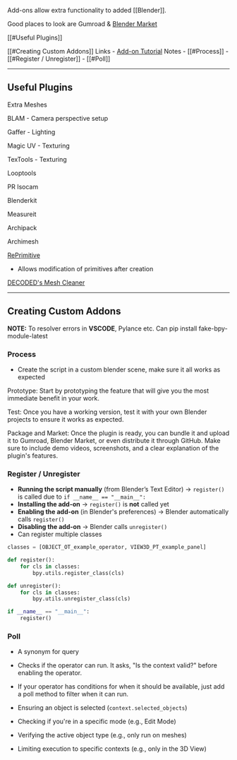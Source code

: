 Add-ons allow extra functionality to added [[Blender]]. 

Good places to look are Gumroad & [Blender Market](https://blendermarket.com)

[[#Useful Plugins]]

[[#Creating Custom Addons]]
	Links
	- [Add-on Tutorial](https://docs.blender.org/manual/en/latest/advanced/scripting/addon_tutorial.html)
	Notes
	- [[#Process]]
	- [[#Register / Unregister]]
	- [[#Poll]]

---
## Useful Plugins

Extra Meshes

BLAM - Camera perspective setup

Gaffer - Lighting

Magic UV - Texturing

TexTools - Texturing

Looptools

PR Isocam

Blenderkit

Measureit

Archipack

Archimesh

[RePrimitive](https://github.com/eXzacT/RePrimitive)
- Allows modification of primitives after creation



[DECODED's Mesh Cleaner](https://decoded.gumroad.com/l/meshcleaner)


---
## Creating Custom Addons

**NOTE:** To resolver errors in **VSCODE**, Pylance etc. Can pip install fake-bpy-module-latest 
### Process
- Create the script in a custom blender scene, make sure it all works as expected

Prototype: Start by prototyping the feature that will give you the most immediate benefit in your work.

Test: Once you have a working version, test it with your own Blender projects to ensure it works as expected.

Package and Market: Once the plugin is ready, you can bundle it and upload it to Gumroad, Blender Market, or even distribute it through GitHub. Make sure to include demo videos, screenshots, and a clear explanation of the plugin's features.


### Register / Unregister

- **Running the script manually** (from Blender’s Text Editor) → `register()` is called due to `if __name__ == "__main__":`
- **Installing the add-on** → `register()` is **not** called yet
- **Enabling the add-on** (in Blender's preferences) → Blender automatically calls `register()`
- **Disabling the add-on** → Blender calls `unregister()`
- Can register multiple classes

```python
classes = [OBJECT_OT_example_operator, VIEW3D_PT_example_panel]

def register():
    for cls in classes:
        bpy.utils.register_class(cls)

def unregister():
    for cls in classes:
        bpy.utils.unregister_class(cls)

if __name__ == "__main__":
    register()
```
### Poll

- A synonym for query
- Checks if the operator can run. It asks, "Is the context valid?" before enabling the operator.
- If your operator has conditions for when it should be available, just add a poll method to filter when it can run.

- Ensuring an object is selected (`context.selected_objects`)
- Checking if you're in a specific mode (e.g., Edit Mode)
- Verifying the active object type (e.g., only run on meshes)
- Limiting execution to specific contexts (e.g., only in the 3D View)

